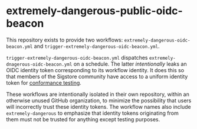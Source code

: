 # extremely-dangerous-public-oidc-beacon

This repository exists to provide two workflows:
`extremely-dangerous-oidc-beacon.yml` and
`trigger-extremely-dangerous-oidc-beacon.yml`.

`trigger-extremely-dangerous-oidc-beacon.yml` dispatches
`extremely-dnagerous-oidc-beacon.yml` on a schedule. The latter *intentionally*
leaks an OIDC identity token corresponding to its workflow identity. It does this
so that members of the Sigstore community have access to a uniform identity token
for [conformance testing].

These workflows are intentionally isolated in their own repository, within
an otherwise unused GitHub organization, to minimize the possibility
that users will incorrectly trust these identity tokens. The workflow
names also include `extremely-dangerous` to emphasize that identity tokens
originating from them must not be trusted for anything except testing purposes.

[conformance testing]: https://github.com/sigstore/sigstore-conformance
